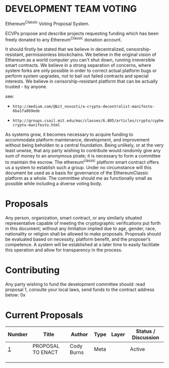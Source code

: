 # DEVELOPMENT TEAM VOTING  

Ethereum<sup>Classic</sup> Voting Proposal System. 

ECVPs propose and describe projects requesting funding which has been freely donated to any Ethereum<sup>Classic</sup> donation account.

It should firstly be stated that we believe in decentralized, censorship-resistant, permissionless blockchains. We believe in the original vision of Ethereum as a world computer you can't shut down, running irreversible smart contracts. We believe in a strong separation of concerns, where system forks are only possible in order to correct actual platform bugs or perform system upgrades, not to bail out failed contracts and special interests. We believe in censorship-resistant platform that can be actually trusted - by anyone.

see:  

-     http://medium.com/@bit_novosti/a-crypto-decentralist-manifesto-6ba1fa0b9ede
-     http://groups.csail.mit.edu/mac/classes/6.805/articles/crypto/cypherpunks/may-crypto-manifesto.html
      
As systems grow, it becomes necessary to acquire funding to accommodate platform maintenance, development, and improvement without being beholden to a central foundation. Being unlikely, or at the very least unwise, that any party wishing to contribute would randomly give any sum of money to an anonymous pirate; it is necessary to form a committee to maintain the escrow. 
The ethereum<sup>classic</sup> platform smart contract offers us a system to establish such a group.
Under no circumstance will this document be used as a basis for governance of the EthereumClassic platform as a whole. The committee should me as functionally small as possible while including a diverse voting body.    

# Proposals
Any person, organization, smart contract, or any similarly situated representative capable of meeting the cryptographic verifications put forth in this document; without any limitation implied due to age, gender, race, nationality or religion shall be allowed to make proposals. Proposals should be evaluated based on necessity, platform benefit, and the proposer’s competence. A system will be established at a later time to easily facilitate this operation and allow for transparency in the process.  

# Contributing
Any party wishing to fund the development committee should: read proposal 1, consulte your local laws, send funds to the contract address below:
0x


# Current Proposals
| Number        |Title         | Author | Type  | Layer        | Status / Discussion | 
| ------------- | ------------ | ------ | ----- | -------------| ------------------- |
| [1](EIPS/eip-1.mediawiki)    | PROPOSAL TO ENACT  | Cody Burns | Meta | | Active |
|             |                |            |  |  |  |
|             |  |  |  |  |  |
|             |  |  |  | |  |

